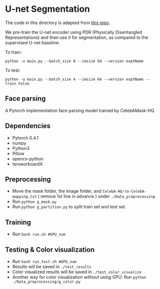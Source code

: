 # U-net Segmentation

The code in this directory is adapted from [this repo](https://github.com/switchablenorms/CelebAMask-HQ).

We pre-train the U-net encoder using PDR (Physically Disentangled Representations) and then use it for segmentation, as compared to the supervised U-net baseline.

To train:

```
python -u main.py --batch_size 8 --imsize 64 --version exptName
```

To test:

```
python -u main.py --batch_size 4 --imsize 64 --version exptName --train False
```

## Face parsing
A Pytorch implementation face parsing model trained by CelebAMask-HQ
## Dependencies
* Pytorch 0.4.1
* numpy
* Python3
* Pillow
* opencv-python
* tenseorboardX
## Preprocessing
* Move the mask folder, the image folder, and `CelebA-HQ-to-CelebA-mapping.txt` ( remove 1st line in advance ) under `./Data_preprocessing`
* Run `python g_mask.py`
* Run  `python g_partition.py` to split train set and test set.
## Training
* Run `bash run.sh #GPU_num`
## Testing & Color visualization
* Run `bash run_test.sh #GPU_num`
* Results will be saved in `./test_results`
* Color visualized results will be saved in `./test_color_visualize`
* Another way for color visualization without using GPU: Run `python ./Data_preprocessing/g_color.py` 
